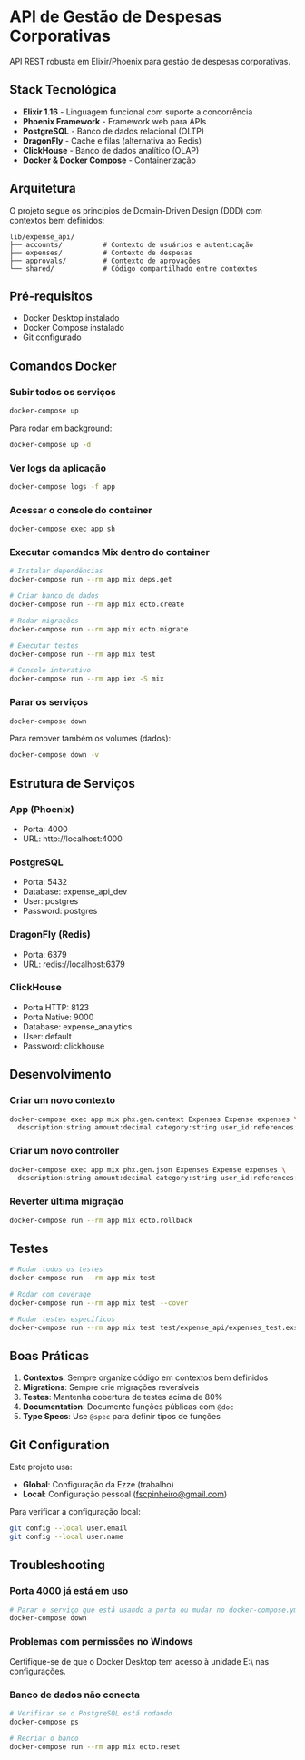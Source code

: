 # API de Gestão de Despesas Corporativas

API REST robusta em Elixir/Phoenix para gestão de despesas corporativas.

## Stack Tecnológica

- **Elixir 1.16** - Linguagem funcional com suporte a concorrência
- **Phoenix Framework** - Framework web para APIs
- **PostgreSQL** - Banco de dados relacional (OLTP)
- **DragonFly** - Cache e filas (alternativa ao Redis)
- **ClickHouse** - Banco de dados analítico (OLAP)
- **Docker & Docker Compose** - Containerização

## Arquitetura

O projeto segue os princípios de Domain-Driven Design (DDD) com contextos bem definidos:

```
lib/expense_api/
├── accounts/          # Contexto de usuários e autenticação
├── expenses/          # Contexto de despesas
├── approvals/         # Contexto de aprovações
└── shared/            # Código compartilhado entre contextos
```

## Pré-requisitos

- Docker Desktop instalado
- Docker Compose instalado
- Git configurado

## Comandos Docker

### Subir todos os serviços

```bash
docker-compose up
```

Para rodar em background:

```bash
docker-compose up -d
```

### Ver logs da aplicação

```bash
docker-compose logs -f app
```

### Acessar o console do container

```bash
docker-compose exec app sh
```

### Executar comandos Mix dentro do container

```bash
# Instalar dependências
docker-compose run --rm app mix deps.get

# Criar banco de dados
docker-compose run --rm app mix ecto.create

# Rodar migrações
docker-compose run --rm app mix ecto.migrate

# Executar testes
docker-compose run --rm app mix test

# Console interativo
docker-compose run --rm app iex -S mix
```

### Parar os serviços

```bash
docker-compose down
```

Para remover também os volumes (dados):

```bash
docker-compose down -v
```

## Estrutura de Serviços

### App (Phoenix)
- Porta: 4000
- URL: http://localhost:4000

### PostgreSQL
- Porta: 5432
- Database: expense_api_dev
- User: postgres
- Password: postgres

### DragonFly (Redis)
- Porta: 6379
- URL: redis://localhost:6379

### ClickHouse
- Porta HTTP: 8123
- Porta Native: 9000
- Database: expense_analytics
- User: default
- Password: clickhouse

## Desenvolvimento

### Criar um novo contexto

```bash
docker-compose exec app mix phx.gen.context Expenses Expense expenses \
  description:string amount:decimal category:string user_id:references:users
```

### Criar um novo controller

```bash
docker-compose exec app mix phx.gen.json Expenses Expense expenses \
  description:string amount:decimal category:string user_id:references:users
```

### Reverter última migração

```bash
docker-compose run --rm app mix ecto.rollback
```

## Testes

```bash
# Rodar todos os testes
docker-compose run --rm app mix test

# Rodar com coverage
docker-compose run --rm app mix test --cover

# Rodar testes específicos
docker-compose run --rm app mix test test/expense_api/expenses_test.exs
```

## Boas Práticas

1. **Contextos**: Sempre organize código em contextos bem definidos
2. **Migrations**: Sempre crie migrações reversíveis
3. **Testes**: Mantenha cobertura de testes acima de 80%
4. **Documentation**: Documente funções públicas com `@doc`
5. **Type Specs**: Use `@spec` para definir tipos de funções

## Git Configuration

Este projeto usa:
- **Global**: Configuração da Ezze (trabalho)
- **Local**: Configuração pessoal (fscpinheiro@gmail.com)

Para verificar a configuração local:

```bash
git config --local user.email
git config --local user.name
```

## Troubleshooting

### Porta 4000 já está em uso

```bash
# Parar o serviço que está usando a porta ou mudar no docker-compose.yml
docker-compose down
```

### Problemas com permissões no Windows

Certifique-se de que o Docker Desktop tem acesso à unidade E:\ nas configurações.

### Banco de dados não conecta

```bash
# Verificar se o PostgreSQL está rodando
docker-compose ps

# Recriar o banco
docker-compose run --rm app mix ecto.reset
```
